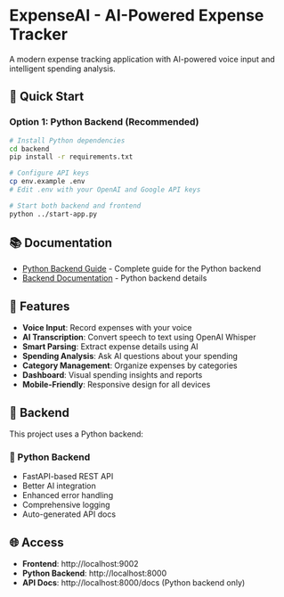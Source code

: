 # ExpenseAI - AI-Powered Expense Tracker

A modern expense tracking application with AI-powered voice input and intelligent spending analysis.

## 🚀 Quick Start

### Option 1: Python Backend (Recommended)
```bash
# Install Python dependencies
cd backend
pip install -r requirements.txt

# Configure API keys
cp env.example .env
# Edit .env with your OpenAI and Google API keys

# Start both backend and frontend
python ../start-app.py
```



## 📚 Documentation

- [Python Backend Guide](./README-PYTHON-BACKEND.md) - Complete guide for the Python backend
- [Backend Documentation](./backend/README.md) - Python backend details

## 🎯 Features

- **Voice Input**: Record expenses with your voice
- **AI Transcription**: Convert speech to text using OpenAI Whisper
- **Smart Parsing**: Extract expense details using AI
- **Spending Analysis**: Ask AI questions about your spending
- **Category Management**: Organize expenses by categories
- **Dashboard**: Visual spending insights and reports
- **Mobile-Friendly**: Responsive design for all devices

## 🔧 Backend

This project uses a Python backend:

### 🐍 Python Backend
- FastAPI-based REST API
- Better AI integration
- Enhanced error handling
- Comprehensive logging
- Auto-generated API docs

## 🌐 Access

- **Frontend**: http://localhost:9002
- **Python Backend**: http://localhost:8000
- **API Docs**: http://localhost:8000/docs (Python backend only)

